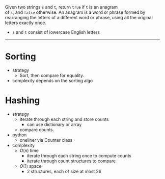 Given two strings `s` and `t`, return `true` if `t` is an anagram of `s`, and `false` otherwise. An anagram is a word or phrase formed by rearranging the letters of a different word or phrase, using all the original letters exactly once.  
  

- `s` and `t` consist of lowercase English letters

---

# Sorting
- strategy
	- Sort, then compare for equality.
- complexity depends on the sorting algo


# Hashing
- strategy
	- iterate through each string and store counts
		- can use dictionary or array
	- compare counts.
- python
	- oneliner via Counter class
- complexity
	- $O(n)$ time
		- iterate through each string once to compute counts
		- iterate through count structures to compare
	- $O(1)$ space
		- 2 structures, each of size at most 26

